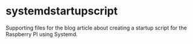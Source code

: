 # systemdstartupscript
Supporting files for the blog article about creating a startup script for the Raspberry PI using Systemd.

